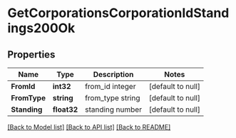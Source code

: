 # GetCorporationsCorporationIdStandings200Ok

## Properties
Name | Type | Description | Notes
------------ | ------------- | ------------- | -------------
**FromId** | **int32** | from_id integer | [default to null]
**FromType** | **string** | from_type string | [default to null]
**Standing** | **float32** | standing number | [default to null]

[[Back to Model list]](../README.md#documentation-for-models) [[Back to API list]](../README.md#documentation-for-api-endpoints) [[Back to README]](../README.md)


